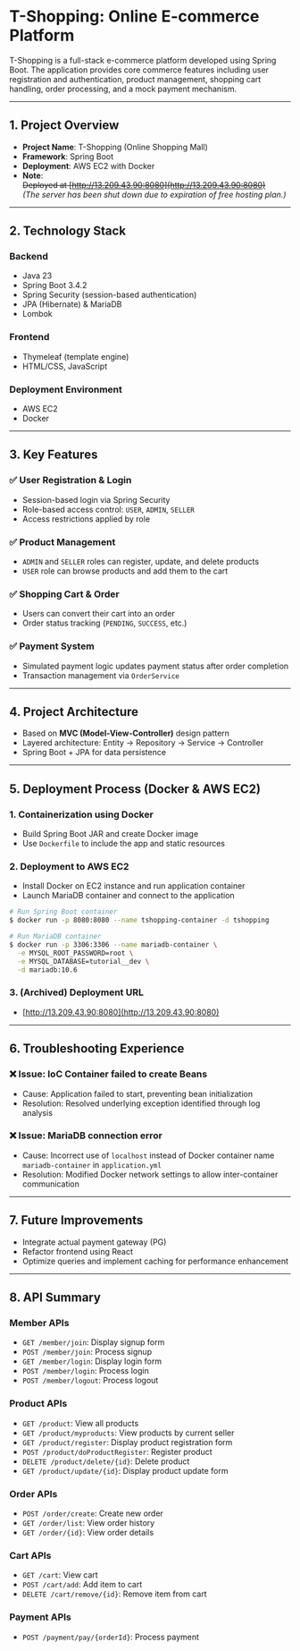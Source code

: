 # T-Shopping: Online E-commerce Platform

T-Shopping is a full-stack e-commerce platform developed using Spring Boot. The application provides core commerce features including user registration and authentication, product management, shopping cart handling, order processing, and a mock payment mechanism.

---

## 1. Project Overview

- **Project Name**: T-Shopping (Online Shopping Mall)
- **Framework**: Spring Boot
- **Deployment**: AWS EC2 with Docker
- **Note**:  
  ~~Deployed at [http://13.209.43.90:8080](http://13.209.43.90:8080)~~  
  *(The server has been shut down due to expiration of free hosting plan.)*

---

## 2. Technology Stack

### Backend
- Java 23
- Spring Boot 3.4.2
- Spring Security (session-based authentication)
- JPA (Hibernate) & MariaDB
- Lombok

### Frontend
- Thymeleaf (template engine)
- HTML/CSS, JavaScript

### Deployment Environment
- AWS EC2
- Docker

---

## 3. Key Features

### ✅ User Registration & Login
- Session-based login via Spring Security
- Role-based access control: `USER`, `ADMIN`, `SELLER`
- Access restrictions applied by role

### ✅ Product Management
- `ADMIN` and `SELLER` roles can register, update, and delete products
- `USER` role can browse products and add them to the cart

### ✅ Shopping Cart & Order
- Users can convert their cart into an order
- Order status tracking (`PENDING`, `SUCCESS`, etc.)

### ✅ Payment System
- Simulated payment logic updates payment status after order completion
- Transaction management via `OrderService`

---

## 4. Project Architecture

- Based on **MVC (Model-View-Controller)** design pattern
- Layered architecture: Entity → Repository → Service → Controller
- Spring Boot + JPA for data persistence

---

## 5. Deployment Process (Docker & AWS EC2)

### 1. Containerization using Docker
- Build Spring Boot JAR and create Docker image
- Use `Dockerfile` to include the app and static resources

### 2. Deployment to AWS EC2
- Install Docker on EC2 instance and run application container
- Launch MariaDB container and connect to the application

```sh
# Run Spring Boot container
$ docker run -p 8080:8080 --name tshopping-container -d tshopping

# Run MariaDB container
$ docker run -p 3306:3306 --name mariadb-container \
  -e MYSQL_ROOT_PASSWORD=root \
  -e MYSQL_DATABASE=tutorial__dev \
  -d mariadb:10.6
```

### 3. (Archived) Deployment URL
- [http://13.209.43.90:8080](http://13.209.43.90:8080)

---

## 6. Troubleshooting Experience

### ❌ Issue: IoC Container failed to create Beans
- Cause: Application failed to start, preventing bean initialization
- Resolution: Resolved underlying exception identified through log analysis

### ❌ Issue: MariaDB connection error
- Cause: Incorrect use of `localhost` instead of Docker container name `mariadb-container` in `application.yml`
- Resolution: Modified Docker network settings to allow inter-container communication

---

## 7. Future Improvements

- Integrate actual payment gateway (PG)
- Refactor frontend using React
- Optimize queries and implement caching for performance enhancement

---

## 8. API Summary

### Member APIs
- `GET /member/join`: Display signup form
- `POST /member/join`: Process signup
- `GET /member/login`: Display login form
- `POST /member/login`: Process login
- `POST /member/logout`: Process logout

### Product APIs
- `GET /product`: View all products
- `GET /product/myproducts`: View products by current seller
- `GET /product/register`: Display product registration form
- `POST /product/doProductRegister`: Register product
- `DELETE /product/delete/{id}`: Delete product
- `GET /product/update/{id}`: Display product update form

### Order APIs
- `POST /order/create`: Create new order
- `GET /order/list`: View order history
- `GET /order/{id}`: View order details

### Cart APIs
- `GET /cart`: View cart
- `POST /cart/add`: Add item to cart
- `DELETE /cart/remove/{id}`: Remove item from cart

### Payment APIs
- `POST /payment/pay/{orderId}`: Process payment

